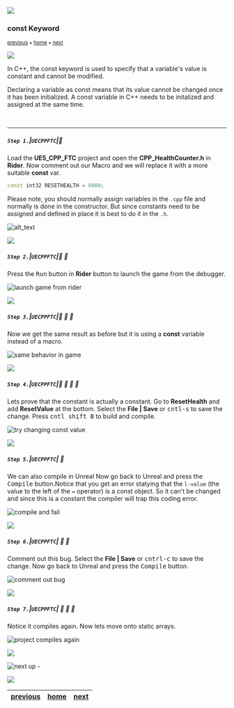 ![](../images/line3.png)

### const Keyword

<sub>[previous](../macros/README.md#user-content-macros--blueprints) • [home](../README.md#user-content-ue5-cpp-functions--templates--classes) • [next](../static-array/README.md#user-content-static-array)</sub>

![](../images/line3.png)

In C++, the const keyword is used to specify that a variable's value is constant and cannot be modified. 

Declaring a variable as const means that its value cannot be changed once it has been initialized. A const variable in C++ needs to be initalized and assigned at the same time.

<br>

---

##### `Step 1.`\|`UECPPFTC`|:small_blue_diamond:

Load the **UE5_CPP_FTC** project and open the **CPP_HealthCounter.h** in **Rider**. Now comment out our Macro and we will replace it with a more suitable **const** var.

```cpp
const int32 RESETHEALTH = 6000;
```

Please note, you should normally assign variables in the `.cpp` file and normally is done in the constructor.  But since constants need to be assigned and defined in place it is best to do it in the `.h`.

![alt_text](images/resetHealth.png)

![](../images/line2.png)

##### `Step 2.`\|`UECPPFTC`|:small_blue_diamond: :small_blue_diamond: 

Press the <kbd>Run</kbd> button in **Rider** button to launch the game from the debugger. 

![launch game from rider](images/runThroughEditor.png)

![](../images/line2.png)

##### `Step 3.`\|`UECPPFTC`|:small_blue_diamond: :small_blue_diamond: :small_blue_diamond:

Now we get the same result as before but it is using a **const** variable instead of a macro.

![same behavior in game](images/sixThousandConst.png)

![](../images/line2.png)

##### `Step 4.`\|`UECPPFTC`|:small_blue_diamond: :small_blue_diamond: :small_blue_diamond: :small_blue_diamond:

Lets prove that the constant is actually a constant.  Go to **ResetHealth** and add **ResetValue** at the bottom.  Select the **File | Save** or <kbd>cntl-s</kbd> to save the change. Press <kbd>cntl shift B</kbd> to build and compile. 

![try changing const value](images/changeConst.png)

![](../images/line2.png)

##### `Step 5.`\|`UECPPFTC`| :small_orange_diamond:

We can also compile in Unreal Now go back to Unreal and press the <kbd>Compile</kbd> button.Notice that you get an error statying that the `l-value` (the value to the left of the `=` operator) is a const object.  So it can't be changed and since this is a constant the compiler will trap this coding error.

![compile and fail](images/wontCompile.png)

![](../images/line2.png)

##### `Step 6.`\|`UECPPFTC`| :small_orange_diamond: :small_blue_diamond:

Comment out this bug. Select the **File | Save** or <kbd>cntrl-c</kbd> to save the change.  Now go back to Unreal and press the <kbd>Compile</kbd> button.

![comment out bug](images/commentOutBug.png)

![](../images/line2.png)

##### `Step 7.`\|`UECPPFTC`| :small_orange_diamond: :small_blue_diamond: :small_blue_diamond:

Notice it compiles again. Now lets move onto static arrays.

![project compiles again](images/nowCompiles.png)

![](../images/line.png)

<!-- <img src="https://via.placeholder.com/1000x100/45D7CA/000000/?text=Next Up - Static Array"> -->

![next up - ](images/banner.png)

![](../images/line.png)

| [previous](../macros/README.md#user-content-macros--blueprints)| [home](../README.md#user-content-ue5-cpp-functions--templates--classes) | [next](../static-array/README.md#user-content-static-array)|
|---|---|---|
